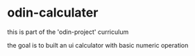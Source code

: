 # odin-calculater

this is part of the 'odin-project' curriculum

the goal is to built an ui calculator with basic numeric operation
